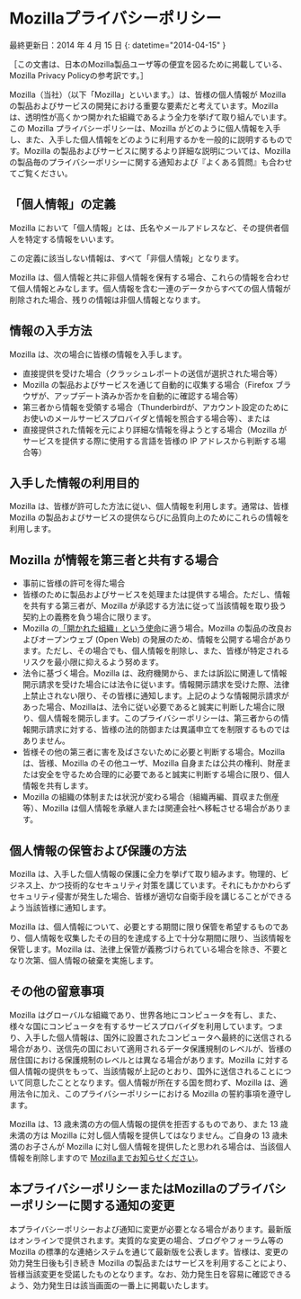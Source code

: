 # Mozillaプライバシーポリシー

最終更新日：2014 年 4 月 15 日
{: datetime="2014-04-15" }

［この文書は、日本のMozilla製品ユーザ等の便宜を図るために掲載している、Mozilla Privacy Policyの参考訳です。］

Mozilla（当社）（以下「Mozilla」といいます。）は、皆様の個人情報が Mozilla の製品およびサービスの開発における重要な要素だと考えています。Mozilla は、透明性が高くかつ開かれた組織であるよう全力を挙げて取り組んでいます。この Mozilla プライバシーポリシーは、Mozilla がどのように個人情報を入手し、また、入手した個人情報をどのように利用するかを一般的に説明するものです。Mozilla の製品およびサービスに関するより詳細な説明については、Mozilla の製品毎のプライバシーポリシーに関する通知および『よくある質問』も合わせてご覧ください。

## 「個人情報」の定義

Mozilla において「個人情報」とは、氏名やメールアドレスなど、その提供者個人を特定する情報をいいます。

この定義に該当しない情報は、すべて「非個人情報」となります。

Mozilla は、個人情報と共に非個人情報を保有する場合、これらの情報を合わせて個人情報とみなします。個人情報を含む一連のデータからすべての個人情報が削除された場合、残りの情報は非個人情報となります。

## 情報の入手方法

Mozilla は、次の場合に皆様の情報を入手します。

* 直接提供を受けた場合（クラッシュレポートの送信が選択された場合等）
* Mozilla の製品およびサービスを通じて自動的に収集する場合（Firefox ブラウザが、アップデート済みか否かを自動的に確認する場合等）
* 第三者から情報を受領する場合（Thunderbirdが、アカウント設定のためにお使いのメールサービスプロバイダと情報を照合する場合等）、または
* 直接提供された情報を元により詳細な情報を得ようとする場合（Mozilla がサービスを提供する際に使用する言語を皆様の IP アドレスから判断する場合等）

## 入手した情報の利用目的

Mozilla は、皆様が許可した方法に従い、個人情報を利用します。通常は、皆様 Mozilla の製品およびサービスの提供ならびに品質向上のためにこれらの情報を利用します。

## Mozilla が情報を第三者と共有する場合

* 事前に皆様の許可を得た場合
* 皆様のために製品およびサービスを処理または提供する場合。ただし、情報を共有する第三者が、Mozilla が承認する方法に従って当該情報を取り扱う契約上の義務を負う場合に限ります。
* Mozilla の[「開かれた組織」という使命](https://www.mozilla.org/about/manifesto/)に適う場合。Mozilla の製品の改良およびオープンウェブ (Open Web) の発展のため、情報を公開する場合があります。ただし、その場合でも、個人情報を削除し、また、皆様が特定されるリスクを最小限に抑えるよう努めます。
* 法令に基づく場合。Mozilla は、政府機関から、または訴訟に関連して情報開示請求を受けた場合には法令に従います。情報開示請求を受けた際、法律上禁止されない限り、その皆様に通知します。上記のような情報開示請求があった場合、Mozillaは、法令に従い必要であると誠実に判断した場合に限り、個人情報を開示します。このプライバシーポリシーは、第三者からの情報開示請求に対する、皆様の法的防御または異議申立てを制限するものではありません。
* 皆様その他の第三者に害を及ばさないために必要と判断する場合。Mozilla は、皆様、Mozilla のその他ユーザ、Mozilla 自身または公共の権利、財産または安全を守るため合理的に必要であると誠実に判断する場合に限り、個人情報を共有します。
* Mozilla の組織の体制または状況が変わる場合（組織再編、買収また倒産等）、Mozilla は個人情報を承継人または関連会社へ移転させる場合があります。

## 個人情報の保管および保護の方法

Mozilla は、入手した個人情報の保護に全力を挙げて取り組みます。物理的、ビジネス上、かつ技術的なセキュリティ対策を講じています。それにもかかわらずセキュリティ侵害が発生した場合、皆様が適切な自衛手段を講じることができるよう当該皆様に通知します。

Mozilla は、個人情報について、必要とする期間に限り保管を希望するものであり、個人情報を収集したその目的を達成する上で十分な期間に限り、当該情報を保管します。Mozilla は、法律上保管が義務づけられている場合を除き、不要となり次第、個人情報の破棄を実施します。

## その他の留意事項

Mozilla はグローバルな組織であり、世界各地にコンピュータを有し、また、様々な国にコンピュータを有するサービスプロバイダを利用しています。つまり、入手した個人情報は、国外に設置されたコンピュータへ最終的に送信される場合があり、送信先の国において適用されるデータ保護規制のレベルが、皆様の居住国における保護規制のレベルとは異なる場合があります。Mozilla に対する個人情報の提供をもって、当該情報が上記のとおり、国外に送信されることについて同意したこととなります。個人情報が所在する国を問わず、Mozilla は、適用法令に加え、このプライバシーポリシーにおける Mozilla の誓約事項を遵守します。

Mozilla は、13 歳未満の方の個人情報の提供を拒否するものであり、また 13 歳未満の方は Mozilla に対し個人情報を提供してはなりません。ご自身の 13 歳未満のお子さんが Mozilla に対し個人情報を提供したと思われる場合は、当該個人情報を削除しますので [Mozillaまでお知らせください](https://www.mozilla.org/privacy/#contact)。

## 本プライバシーポリシーまたはMozillaのプライバシーポリシーに関する通知の変更

本プライバシーポリシーおよび通知に変更が必要となる場合があります。最新版はオンラインで提供されます。実質的な変更の場合、ブログやフォーラム等の Mozilla の標準的な連絡システムを通じて最新版を公表します。皆様は、変更の効力発生日後も引き続き Mozilla の製品またはサービスを利用することにより、皆様当該変更を受諾したものとなります。なお、効力発生日を容易に確認できるよう、効力発生日は該当画面の一番上に掲載いたします。
